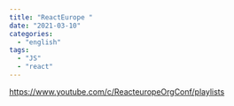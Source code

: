 ```yaml
---
title: "ReactEurope "
date: "2021-03-10"
categories:
  - "english"
tags:
  - "JS"
  - "react"
---
```


https://www.youtube.com/c/ReacteuropeOrgConf/playlists

